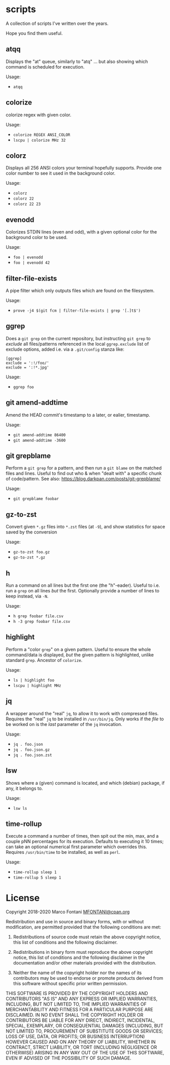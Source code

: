 # scripts

A collection of scripts I've written over the years.

Hope you find them useful.

## atqq

Displays the "at" queue, similarly to "atq"
... but also showing which command is scheduled for execution.

Usage:

- `atqq`

## colorize

colorize regex with given color.

Usage:

- `colorize REGEX ANSI_COLOR`
- `lscpu | colorize MHz 32`

## colorz

Displays all 256 ANSI colors your terminal hopefully supports.
Provide one color number to see it used in the background color.

Usage:

- `colorz`
- `colorz 22`
- `colorz 22 23`

## evenodd

Colorizes STDIN lines (even and odd), with a given optional color for the
background color to be used.

Usage:

- `foo | evenodd`
- `foo | evenodd 42`

## filter-file-exists

A pipe filter which only outputs files which are found on the filesystem.

Usage:

- `prove -j4 $(git fcm | filter-file-exists | grep '[.]t$')`

## ggrep

Does a `git grep` on the current repository, but instructing `git grep` to
_exclude_ all files/patterns referenced in the local `ggrep.exclude` list of
exclude options, added i.e. via a `.git/config` stanza like:

    [ggrep]
    exclude = ':!/foo/'
    exclude = ':!*.jpg'

Usage:
- `ggrep foo`

## git amend-addtime

Amend the HEAD commit's timestamp to a later, or ealier, timestamp.

Usage:
- `git amend-addtime 86400`
- `git amend-addtime -3600`

## git grepblame

Perform a `git grep` for a pattern, and then run a `git blame` on the matched
files and lines.
Useful to find out who & when "dealt with" a specific chunk of code/pattern.
See also: https://blog.darkpan.com/posts/git-grepblame/

Usage:
- `git grepblame foobar`

## gz-to-zst

Convert given `*.gz` files into `*.zst` files (at `-9`), and show statistics
for space saved by the conversion

Usage:
- `gz-to-zst foo.gz`
- `gz-to-zst *.gz`

## h

Run a command on all lines but the first one (the "h"-eader). Useful to i.e.
run a `grep` on all lines _but_ the first.
Optionally provide a number of lines to keep instead, via `-N`.

Usage:
- `h grep foobar file.csv`
- `h -3 grep foobar file.csv`

## highlight

Perform a "color `grep`" on a given pattern. Useful to ensure the whole
command/data is displayed, _but_ the given pattern is highlighted, unlike
standard `grep`.
Ancestor of `colorize`.

Usage:
- `ls | highlight foo`
- `lscpu | highlight MHz`

## jq

A wrapper around the "real" `jq`, to allow it to work with compressed files.
Requires the "real" `jq` to be installed in `/usr/bin/jq`.
Only works if the _file_ to be worked on is the _last_ parameter of the `jq`
invocation.

Usage:
- `jq . foo.json`
- `jq . foo.json.gz`
- `jq . foo.json.zst`

## lsw

Shows where a (given) command is located, and which (debian) package, if any,
it belongs to.

Usage:
- `lsw ls`

## time-rollup

Execute a command a number of times, then spit out the min, max, and a couple
pNN percentages for its execution.  Defaults to executing it 10 times; can
take an optional numerical first parameter which overrides this.
Requires `/usr/bin/time` to be installed, as well as `perl`.

Usage:
- `time-rollup sleep 1`
- `time-rollup 5 sleep 1`


# License

Copyright 2018-2020 Marco Fontani <MFONTANI@cpan.org>

Redistribution and use in source and binary forms, with or without
modification, are permitted provided that the following conditions are met:

1. Redistributions of source code must retain the above copyright notice,
   this list of conditions and the following disclaimer.

2. Redistributions in binary form must reproduce the above copyright notice,
   this list of conditions and the following disclaimer in the documentation
   and/or other materials provided with the distribution.

3. Neither the name of the copyright holder nor the names of its contributors
   may be used to endorse or promote products derived from this software
   without specific prior written permission.

THIS SOFTWARE IS PROVIDED BY THE COPYRIGHT HOLDERS AND CONTRIBUTORS "AS IS"
AND ANY EXPRESS OR IMPLIED WARRANTIES, INCLUDING, BUT NOT LIMITED TO, THE
IMPLIED WARRANTIES OF MERCHANTABILITY AND FITNESS FOR A PARTICULAR PURPOSE
ARE DISCLAIMED. IN NO EVENT SHALL THE COPYRIGHT HOLDER OR CONTRIBUTORS BE
LIABLE FOR ANY DIRECT, INDIRECT, INCIDENTAL, SPECIAL, EXEMPLARY, OR
CONSEQUENTIAL DAMAGES (INCLUDING, BUT NOT LIMITED TO, PROCUREMENT OF
SUBSTITUTE GOODS OR SERVICES; LOSS OF USE, DATA, OR PROFITS; OR BUSINESS
INTERRUPTION) HOWEVER CAUSED AND ON ANY THEORY OF LIABILITY, WHETHER IN
CONTRACT, STRICT LIABILITY, OR TORT (INCLUDING NEGLIGENCE OR OTHERWISE)
ARISING IN ANY WAY OUT OF THE USE OF THIS SOFTWARE, EVEN IF ADVISED OF THE
POSSIBILITY OF SUCH DAMAGE.
